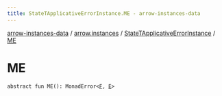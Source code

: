 ```yaml
---
title: StateTApplicativeErrorInstance.ME - arrow-instances-data
---
```


[arrow-instances-data](../../index.html) / [arrow.instances](../index.html) / [StateTApplicativeErrorInstance](index.html) / [ME](./-m-e.html)

# ME

`abstract fun ME(): MonadError<`[`F`](index.html#F)`, `[`E`](index.html#E)`>`